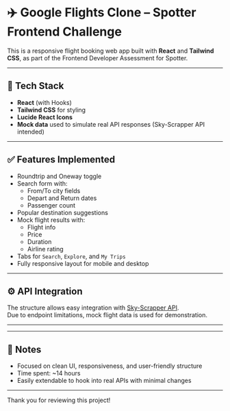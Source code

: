 # ✈️ Google Flights Clone – Spotter Frontend Challenge

This is a responsive flight booking web app built with **React** and **Tailwind CSS**, as part of the Frontend Developer Assessment for Spotter.

---

## 🔧 Tech Stack

- **React** (with Hooks)
- **Tailwind CSS** for styling
- **Lucide React Icons**
- **Mock data** used to simulate real API responses (Sky-Scrapper API intended)

---

## ✅ Features Implemented

- Roundtrip and Oneway toggle
- Search form with:
  - From/To city fields
  - Depart and Return dates
  - Passenger count
- Popular destination suggestions
- Mock flight results with:
  - Flight info
  - Price
  - Duration
  - Airline rating
- Tabs for `Search`, `Explore`, and `My Trips`
- Fully responsive layout for mobile and desktop

---

## ⚙️ API Integration

The structure allows easy integration with [Sky-Scrapper API](https://rapidapi.com/apiheya/api/sky-scrapper).  
Due to endpoint limitations, mock flight data is used for demonstration.

---


---

## 📌 Notes

- Focused on clean UI, responsiveness, and user-friendly structure
- Time spent: ~14 hours
- Easily extendable to hook into real APIs with minimal changes

---

Thank you for reviewing this project!
